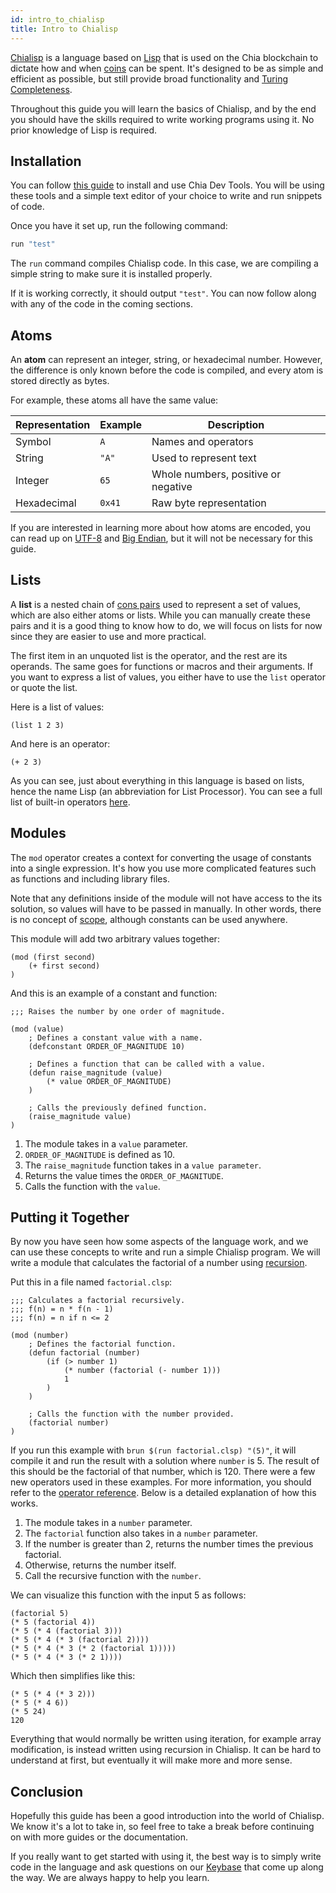 ```yaml
---
id: intro_to_chialisp
title: Intro to Chialisp
---
```


[Chialisp](https://chialisp.com) is a language based on [Lisp](<https://en.wikipedia.org/wiki/Lisp_(programming_language)>) that is used on the Chia blockchain to dictate how and when [coins](https://docs.chia.net/docs/01introduction/chia-system-overview#coins-and-transactions) can be spent. It's designed to be as simple and efficient as possible, but still provide broad functionality and [Turing Completeness](https://en.wikipedia.org/wiki/Turing_completeness).

Throughout this guide you will learn the basics of Chialisp, and by the end you should have the skills required to write working programs using it. No prior knowledge of Lisp is required.

## Installation

You can follow [this guide](https://github.com/Chia-Network/chia-dev-tools/#install) to install and use Chia Dev Tools. You will be using these tools and a simple text editor of your choice to write and run snippets of code.

Once you have it set up, run the following command:

```bash
run "test"
```

The `run` command compiles Chialisp code. In this case, we are compiling a simple string to make sure it is installed properly.

If it is working correctly, it should output `"test"`. You can now follow along with any of the code in the coming sections.

## Atoms

An **atom** can represent an integer, string, or hexadecimal number. However, the difference is only known before the code is compiled, and every atom is stored directly as bytes.

For example, these atoms all have the same value:

| Representation | Example | Description                         |
| -------------- | ------- | ----------------------------------- |
| Symbol         | `A`     | Names and operators                 |
| String         | `"A"`   | Used to represent text              |
| Integer        | `65`    | Whole numbers, positive or negative |
| Hexadecimal    | `0x41`  | Raw byte representation             |

If you are interested in learning more about how atoms are encoded, you can read up on [UTF-8](https://en.wikipedia.org/wiki/UTF-8) and [Big Endian](https://en.wikipedia.org/wiki/Endianness), but it will not be necessary for this guide.

## Lists

A **list** is a nested chain of [cons pairs](https://en.wikipedia.org/wiki/Cons) used to represent a set of values, which are also either atoms or lists. While you can manually create these pairs and it is a good thing to know how to do, we will focus on lists for now since they are easier to use and more practical.

The first item in an unquoted list is the operator, and the rest are its operands. The same goes for functions or macros and their arguments. If you want to express a list of values, you either have to use the `list` operator or quote the list.

Here is a list of values:

```chialisp
(list 1 2 3)
```

And here is an operator:

```chialisp
(+ 2 3)
```

As you can see, just about everything in this language is based on lists, hence the name Lisp (an abbreviation for List Processor). You can see a full list of built-in operators [here](https://chialisp.com/docs/ref/clvm#the-built-in-opcodes).

## Modules

The `mod` operator creates a context for converting the usage of constants into a single expression. It's how you use more complicated features such as functions and including library files.

Note that any definitions inside of the module will not have access to the its solution, so values will have to be passed in manually. In other words, there is no concept of [scope](<https://en.wikipedia.org/wiki/Scope_(computer_science)>), although constants can be used anywhere.

This module will add two arbitrary values together:

```chialisp
(mod (first second)
    (+ first second)
)
```

And this is an example of a constant and function:

```chialisp
;;; Raises the number by one order of magnitude.

(mod (value)
    ; Defines a constant value with a name.
    (defconstant ORDER_OF_MAGNITUDE 10)

    ; Defines a function that can be called with a value.
    (defun raise_magnitude (value)
        (* value ORDER_OF_MAGNITUDE)
    )

    ; Calls the previously defined function.
    (raise_magnitude value)
)
```

1. The module takes in a `value` parameter.
2. `ORDER_OF_MAGNITUDE` is defined as 10.
3. The `raise_magnitude` function takes in a `value parameter`.
4. Returns the value times the `ORDER_OF_MAGNITUDE`.
5. Calls the function with the `value`.

## Putting it Together

By now you have seen how some aspects of the language work, and we can use these concepts to write and run a simple Chialisp program. We will write a module that calculates the factorial of a number using [recursion](https://en.wikipedia.org/wiki/Recursion).

Put this in a file named `factorial.clsp`:

```chialisp
;;; Calculates a factorial recursively.
;;; f(n) = n * f(n - 1)
;;; f(n) = n if n <= 2

(mod (number)
    ; Defines the factorial function.
    (defun factorial (number)
        (if (> number 1)
            (* number (factorial (- number 1)))
            1
        )
    )

    ; Calls the function with the number provided.
    (factorial number)
)
```

If you run this example with `brun $(run factorial.clsp) "(5)"`, it will compile it and run the result with a solution where `number` is 5. The result of this should be the factorial of that number, which is 120. There were a few new operators used in these examples. For more information, you should refer to the [operator reference](https://chialisp.com/docs/ref/clvm#the-built-in-opcodes). Below is a detailed explanation of how this works.

1. The module takes in a `number` parameter.
2. The `factorial` function also takes in a `number` parameter.
3. If the number is greater than 2, returns the number times the previous factorial.
4. Otherwise, returns the number itself.
5. Call the recursive function with the `number`.

We can visualize this function with the input 5 as follows:

```chialisp
(factorial 5)
(* 5 (factorial 4))
(* 5 (* 4 (factorial 3)))
(* 5 (* 4 (* 3 (factorial 2))))
(* 5 (* 4 (* 3 (* 2 (factorial 1)))))
(* 5 (* 4 (* 3 (* 2 1))))
```

Which then simplifies like this:

```chialisp
(* 5 (* 4 (* 3 2)))
(* 5 (* 4 6))
(* 5 24)
120
```

Everything that would normally be written using iteration, for example array modification, is instead written using recursion in Chialisp. It can be hard to understand at first, but eventually it will make more and more sense.

## Conclusion

Hopefully this guide has been a good introduction into the world of Chialisp. We know it's a lot to take in, so feel free to take a break before continuing on with more guides or the documentation.

If you really want to get started with using it, the best way is to simply write code in the language and ask questions on our [Keybase](https://keybase.io/team/chia_network.public) that come up along the way. We are always happy to help you learn.
